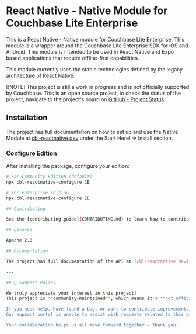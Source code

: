 # React Native - Native Module for Couchbase Lite Enterprise

This is a React Native - Native module for Couchbase Lite Enterprise. This module is a wrapper around the Couchbase Lite Enterprise SDK for iOS and Android. This module is intended to be used in React Native and Expo based applications that require offline-first capabilities.

This module currently uses the stable technologies defined by the legacy architecture of React Native.

[!NOTE]
This project is still a work in progress and is not officially supported by Couchbase. This is an open source project, to check the status of the project, navigate to the project's board on [GitHub - Project Status](https://github.com/orgs/Couchbase-Ecosystem/projects/2)

## Installation

The project has full documentation on how to set up and use the Native Module at [cbl-reactnative.dev](https://cbl-reactnative.dev) under the Start Here! -> Install section.

### Configure Edition

After installing the package, configure your edition:

```bash
# For Community Edition (default)
npx cbl-reactnative-configure CE

# For Enterprise Edition
npx cbl-reactnative-configure EE

## Contributing

See the [contributing guide](CONTRIBUTING.md) to learn how to contribute to the repository and the development workflow.

## License

Apache 2.0

## Documentation

The project has full documentation of the API at [cbl-reactnative.dev](https://cbl-reactnative.dev).

---

## 📢 Support Policy

We truly appreciate your interest in this project!
This project is **community-maintained**, which means it's **not officially supported** by our support team.

If you need help, have found a bug, or want to contribute improvements, the best place to do that is right here — by [opening a GitHub issue](https://github.com/Couchbase-Ecosystem/cbl-reactnative/issues).
Our support portal is unable to assist with requests related to this project, so we kindly ask that all inquiries stay within GitHub.

Your collaboration helps us all move forward together — thank you!
```
